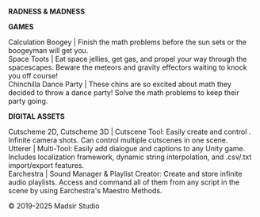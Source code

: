 **RADNESS & MADNESS**

**GAMES**

Calculation Boogey | Finish the math problems before the sun sets or the boogeyman will get you.<br>
Space Toots | Eat space jellies, get gas, and propel your way through the spacescapes. Beware the meteors and gravity effectors waiting to knock you off course!<br>
Chinchilla Dance Party | These chins are so excited about math they decided to throw a dance party! Solve the math problems to keep their party going.<br>


**DIGITAL ASSETS**

Cutscheme  2D, Cutscheme 3D | Cutscene Tool: Easily create and control . Infinite camera shots. Can control multiple cutscenes in one scene.<br>
Utterer | Multi-Tool: Easily add dialogue and captions to any Unity game. Includes localization framework, dynamic string interpolation, and .csv/.txt import/export features.<br>
Earchestra | Sound Manager & Playlist Creator: Create and store infinite audio playlists. Access and command all of them from any script in the scene by using Earchestra's Maestro Methods.<br>

© 2019-2025 Madsir Studio
